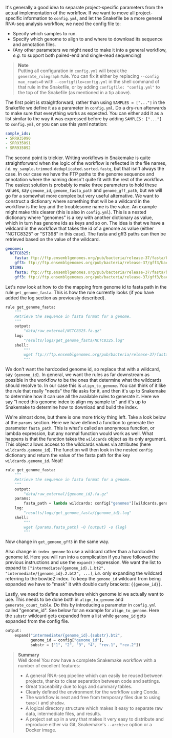 It's generally a good idea to separate project-specific parameters from the
actual implementation of the workflow. If we want to move all project-specific
information to `config.yml`, and let the Snakefile be a more general RNA-seq
analysis workflow, we need the config file to:

* Specify which samples to run.
* Specify which genome to align to and where to download its sequence and
  annotation files.
* (Any other parameters we might need to make it into a general workflow,
  *e.g.* to support both paired-end and single-read sequencing)

> **Note** <br>
> Putting all configuration in `config.yml` will break the
> `generate_rulegraph` rule. You can fix it either by replacing
> `--config max_reads=0` with `--configfile=config.yml` in the shell
> command of that rule in the Snakefile, or by adding
> `configfile: "config.yml"` to the top of the Snakefile (as mentioned
> in a tip above).

The first point is straightforward; rather than using `SAMPLES = ["..."]` in
the Snakefile we define it as a parameter in `config.yml`. Do a dry-run
afterwards to make sure that everything works as expected. You can either add
it as a list similar to the way it was expressed before by adding
 `SAMPLES: ["..."]` to `config.yml`, or you can use this yaml notation:

```yaml
sample_ids:
- SRR935090
- SRR935091
- SRR935092
```

The second point is trickier. Writing workflows in Snakemake is quite
straightforward when the logic of the workflow is reflected in the file names,
*i.e.* `my_sample.trimmed.deduplicated.sorted.fastq`, but that isn't always the
case. In our case we have the FTP paths to the genome sequence and annotation
where the naming doesn't quite fit with the rest of the workflow. The easiest
solution is probably to make three parameters to hold these values, say
`genome_id`, `genome_fasta_path` and `genome_gff_path`, but we will go for
a somewhat more complex but very useful alternative. We want to construct
a dictionary where something that will be a wildcard in the workflow is the key
and the troublesome name is the value. An example might make this clearer (this
is also in `config.yml`). This is a nested dictionary where "genomes" is a key
with another dictionary as value, which in turn has genome ids as keys and so
on. The idea is that we have a wildcard in the workflow that takes the id of
a genome as value (either "NCTC8325" or "ST398" in this case). The fasta and
gff3 paths can then be retrieved based on the value of the wildcard.

```yaml
genomes:
  NCTC8325:
    fasta: ftp://ftp.ensemblgenomes.org/pub/bacteria/release-37/fasta/bacteria_18_collection/staphylococcus_aureus_subsp_aureus_nctc_8325/dna//Staphylococcus_aureus_subsp_aureus_nctc_8325.ASM1342v1.dna_rm.toplevel.fa.gz
    gff3: ftp://ftp.ensemblgenomes.org/pub/bacteria/release-37/gff3/bacteria_18_collection/staphylococcus_aureus_subsp_aureus_nctc_8325//Staphylococcus_aureus_subsp_aureus_nctc_8325.ASM1342v1.37.gff3.gz
  ST398:
    fasta: ftp://ftp.ensemblgenomes.org/pub/bacteria/release-37/fasta/bacteria_18_collection//staphylococcus_aureus_subsp_aureus_st398/dna/Staphylococcus_aureus_subsp_aureus_st398.ASM958v1.dna.toplevel.fa.gz
    gff3: ftp://ftp.ensemblgenomes.org/pub/bacteria/release-37/gff3/bacteria_18_collection/staphylococcus_aureus_subsp_aureus_st398//Staphylococcus_aureus_subsp_aureus_st398.ASM958v1.37.gff3.gz
```

Let's now look at how to do the mapping from genome id to fasta path in the
rule `get_genome_fasta`. This is how the rule currently looks (if you have
added the log section as previously described).

```python
rule get_genome_fasta:
    """
    Retrieve the sequence in fasta format for a genome.
    """
    output:
        "data/raw_external/NCTC8325.fa.gz"
    log:
        "results/logs/get_genome_fasta/NCTC8325.log"
    shell:
        """
        wget ftp://ftp.ensemblgenomes.org/pub/bacteria/release-37/fasta/bacteria_18_collection/staphylococcus_aureus_subsp_aureus_nctc_8325/dna//Staphylococcus_aureus_subsp_aureus_nctc_8325.ASM1342v1.dna_rm.toplevel.fa.gz -O {output} -o {log}
        """
```

We don't want the hardcoded genome id, so replace that with a wildcard, say
`{genome_id}`. In general, we want the rules as far downstream as possible in
the workflow to be the ones that determine what the wildcards should resolve
to. In our case this is `align_to_genome`. You can think of it like the rule
that really "needs" the file asks for it, and then it's up to Snakemake to
determine how it can use all the available rules to generate it. Here we say "I
need this genome index to align my sample to" and it's up to Snakemake to
determine how to download and build the index.

We're almost done, but there is one more tricky thing left. Take a look below
at the `params` section. Here we have defined a function to generate the
parameter `fasta_path`. This is what's called an anonymous function, or lambda
expression, but any normal function would work as well. What happens is that
the function takes the `wildcards` object as its only argument. This object
allows access to the wildcards values via attributes (here
`wildcards.genome_id`). The function will then look in the nested `config`
dictionary and return the value of the fasta path for the key
`wildcards.genome_id`. Neat!

```python
rule get_genome_fasta:
    """
    Retrieve the sequence in fasta format for a genome.
    """
    output:
        "data/raw_external/{genome_id}.fa.gz"
    params:
        fasta_path = lambda wildcards: config["genomes"][wildcards.genome_id]["fasta"]
    log:
        "results/logs/get_genome_fasta/{genome_id}.log"
    shell:
        """
        wget {params.fasta_path} -O {output} -o {log}
        """
```

Now change in `get_genome_gff3` in the same way.

Also change in `index_genome` to use a wildcard rather than a hardcoded genome
id. Here you will run into a complication if you have followed the previous
instructions and use the `expand()` expression. We want the list to expand to
`["intermediate/{genome_id}.1.bt2", "intermediate/{genome_id}.2.bt2", ...]`,
*i.e.* only expanding the wildcard referring to the bowtie2 index. To keep the
`genome_id` wildcard from being expanded we have to "mask" it with double curly
brackets: `{{genome_id}}`.

Lastly, we need to define somewhere which genome id we actually want to use.
This needs to be done both in `align_to_genome` and `generate_count_table`.
Do this by introducing a parameter in `config.yml` called "genome_id". See
below for an example for `align_to_genome`. Here the `substr` wildcard gets
expanded from a list while `genome_id` gets expanded from the config file.

```python
output:
    expand("intermediate/{genome_id}.{substr}.bt2",
           genome_id = config["genome_id"],
           substr = ["1", "2", "3", "4", "rev.1", "rev.2"])
```

> **Summary** <br>
> Well done! You now have a complete Snakemake workflow with a number of
> excellent features:
>
> - A general RNA-seq pipeline which can easily be reused between projects,
>   thanks to clear separation between code and settings.
> - Great traceability due to logs and summary tables.
> - Clearly defined the environment for the workflow using Conda.
> - The workflow is neat and free from temporary files due to using `temp()` and
>   `shadow`.
> - A logical directory structure which makes it easy to separate raw data,
>   intermediate files, and results.
> - A project set up in a way that makes it very easy to distribute and
>   reproduce either via Git, Snakemake's `--archive` option or a Docker image.
